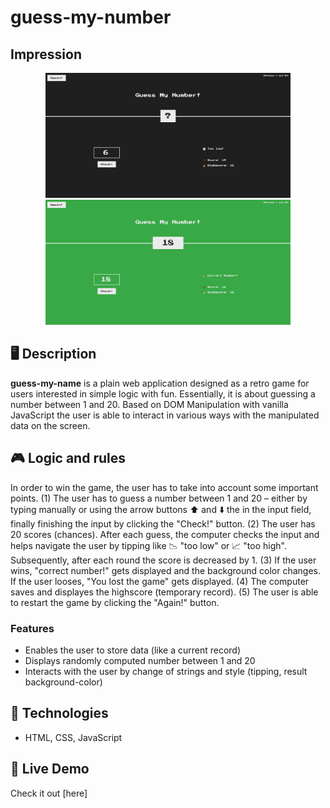 # guess-my-number

## Impression

<p align="center">
  <img height="200" src="/img/img.png" >
  <img height="200" src="/img/img-2.png" >
</p>

## 🖥 Description

<strong>guess-my-name</strong> is a plain web application designed as a retro game for users interested in simple logic with fun. Essentially, it is about guessing a number between 1 and 20. Based on DOM Manipulation with vanilla JavaScript the user is able to interact in various ways with the manipulated data on the screen.

## 🎮 Logic and rules   

In order to win the game, the user has to take into account some important points.
(1) The user has to guess a number between 1 and 20 – either by typing manually or using the arrow buttons ⬆️ and ⬇️ the in the input field, finally finishing the input by clicking the "Check!" button.
(2) The user has 20 scores (chances). After each guess, the computer checks the input and helps navigate the user by tipping like 📉 "too low" or 📈 "too high". Subsequently, after each round the score is decreased by 1.
(3) If the user wins, "correct number!" gets displayed and the background color changes. If the user looses, "You lost the game" gets displayed.
(4) The computer saves and displayes the highscore (temporary record).
(5) The user is able to restart the game by clicking the "Again!" button.

### Features

- Enables the user to store data (like a current record)
- Displays randomly computed number between 1 and 20
- Interacts with the user by change of strings and style (tipping, result background-color)

## 🔨 Technologies

- HTML, CSS, JavaScript

## 🚀 Live Demo

Check it out [here]

